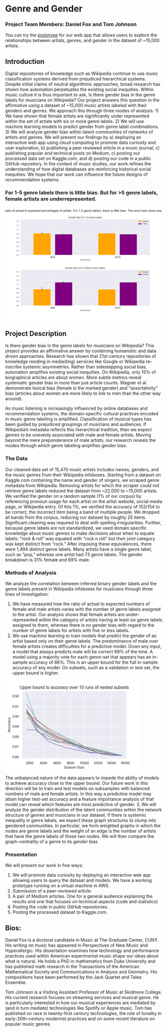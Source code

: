 # Genre and Gender

### Project Team Members: Daniel Fox and Tom Johnson

You can try the [prototype](http://18.222.33.220:8501/) for our web app that allows users to explore the relationships between artists, genres, and gender in the dataset of ~15,000 artists.
## Introduction
Digital repositories of knowledge such as Wikipedia continue to use music classification systems derived from prejudiced hierarchical systems. Despite initial claims of neutral algorithmic approaches, broad research has shown how automation perpetuates the existing social inequities. Within music culture it is thus important to ask, Is there gender bias in the genre labels for musicians on Wikipedia? Our project answers this question in the affirmative using a dataset of ~15,000 music artists labeled with their genders and genres. We approach this through three modes of analysis: 1) We have shown that female artists are significantly under represented within the set of artists with six or more genre labels. 2) We will use machine learning models to predict gender from genre label combinations. 3) We will analyze gender bias within latent communities of networks of artists and genres. We will present our findings by a) deploying an interactive web app using cloud computing to promote data curiosity and user exploration, b) publishing a peer reviewed article in a music journal, c) publishing popular and technical posts on Medium, c) posting our processed data set on Kaggle.com, and d) posting our code in a public GitHub repository. 
In the context of music studies, our work refines the understanding of how digital databases are reinforcing historical social inequities. We hope that our work can influence the future designs of recommendation systems.


### For 1-5 genre labels there is little bias. But for >5 genre labels, female artists are underrepresented. 

![Gender Bias](./visualizations/twobin_means_selection.png)


## Project Description

Is there gender bias in the genre labels for musicians on Wikipedia? This project provides an affirmative answer by combining humanistic and data driven approaches. Research has shown that 21st-century repositories of knowledge residing in media(ting) services like Google or Wikipedia re-inscribe systemic asymmetries.  Rather than sidestepping social bias, automation amplifies existing social inequities.  On Wikipedia, only 15% of biographical articles are about women.  More subtle metrics reveal systematic gender bias in more than just article counts. Wagner et al. demonstrate lexical bias (female is the marked gender) and “assortativity” bias (articles about women are more likely to link to men than the other way around).  

As music listening is increasingly influenced by online databases and recommendation systems, the domain-specific cultural practices encoded in music genre labeling is amplified. Classification of musical types has been guided by prejudiced groupings of musicians and audiences.  If Wikipedia’s metadata reflects this hierarchical tradition, then we expect genres to be unevenly associated with male and female artists. Moving beyond the mere preponderance of male artists, our research reveals the modes through which genre labeling amplifies gender bias.  

### The Data

Our cleaned data set of 15,470 music artists includes names, genders, and the music genres from their Wikipedia infoboxes. Starting from a dataset on Kaggle.com containing the name and gender of singers, we scraped genre metadata from Wikipedia.  Removing artists for which the scraper could not retrieve genre labels reduced the dataset from ~22,000 to ~15,000 artists. We verified the gender on a random sample (1% of our corpus) by referencing pronoun usage for each artist on the artist website, social media page, or Wikipedia entry. Of this 1%, we verified the accuracy of 153/154 to be correct, the incorrect item being a band of multiple people. We dropped all bands from the corpus, reducing our dataset by roughly 25 items. Significant cleaning was required to deal with spelling irregularities. Further, because genre labels are not standardized, we used domain specific knowledge about music genres to make decisions about when to equate labels: “rock & roll” was equated with “rock n roll” but their joint category was kept distinct from “rock.” After imposing these equivalences, there were 1,494 distinct genre labels. Many artists have a single genre label, such as “pop,” whereas one artist had 73 genre labels. The gender breakdown is 31% female and 69% male.

### Methods of Analysis

We analyze the correlation between inferred binary gender labels and the genre labels present in Wikipedia infoboxes for musicians through three lines of investigation:

1.	We have measured how the ratio of actual to expected numbers of female and male artists varies with the number of genre labels assigned to the artist. Our analysis shows that female artists are under-represented within the category of artists having at least six genre labels assigned to them, whereas there is no gender bias with regard to the number of genre labels for artists with five or less labels. 
2.	We use machine learning to train models that predict the gender of an artist based only on their genre labels. The predominance of male over female artists creates difficulties for a predictive model. Given any input, a model that always predicts male will be correct 69% of the time. A model using a majority vote for each genre-set that appears has an in-sample accuracy of 86%. This is an upper bound for the full in-sample accuracy of any model. On subsets, such as a validation or test set, the upper bound is higher.

![Upper Bound to Accuracy](./visualizations/upperbound_curves.png)

 The unbalanced nature of the data appears to impede the ability of models to achieve accuracy close to the upper bound. Our future work in this direction will be to train and test models on subsamples with balanced numbers of male and female artists. In this way a predictive model may attain higher test-set accuracy and a feature importance analysis of that model can reveal which features are most predictive of gender.
3.	We will analyze the gender distribution of the latent communities within the network structure of genres and musicians in our dataset. If there is systemic inequality in genre labels, we expect these graph structures to clump into gendered communities. In particular, we form weighted graphs in which the nodes are genre labels and the weight of an edge is the number of artists that have the genre labels of those two nodes. We will then compare the graph-centrality of a genre to its gender bias.

### Presentation

We will present our work in five ways:

1. We will promote data curiosity by deploying an interactive web app allowing users to query the dataset and models. We have a working prototype running on a virtual machine in AWS. 
2. Submission of a peer-reviewed article.
3. A pair of Medium articles. One for a general audience explaining the results and one that focuses on technical aspects (code and statistics) 
4. Posting the code in public GitHub repositories.
5. Posting the processed dataset to Kaggle.com.




## Bios:

Daniel Fox is a doctoral candidate in Music at The Graduate Center, CUNY. His writing on music has appeared in Perspectives of New Music and Hyperallergic. His dissertation examines how technology and performance practices used within American experimental music shape our ideas about what is natural. He holds a PhD in mathematics from Duke University and has published math research in the Transactions of the American Mathematical Society and Communications in Analysis and Geometry. His compositions have been performed by the Jack Quartet and Talea Ensemble.

Tom Johnson is a Visiting Assistant Professor of Music at Skidmore College. His current research focuses on streaming services and musical genre. He is particularly interested in how our musical experiences are mediated by (and in turn mediate) technologies like Spotify or Apple music. Tom has published on race in twenty-first century technologies, the role of tonality in early-20th-century modernist practices and on some recent literature on popular music genres.
